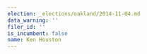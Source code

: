 ```yaml
---
election: _elections/oakland/2014-11-04.md
data_warning: ''
filer_id: ''
is_incumbent: false
name: Ken Houston
---
```

